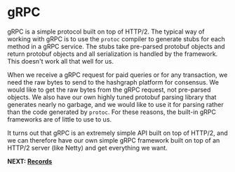 # gRPC

gRPC is a simple protocol built on top of HTTP/2. The typical way of working with gRPC is to use the `protoc` compiler
to generate stubs for each method in a gRPC service. The stubs take pre-parsed protobuf objects and return protobuf
objects and all serialization is handled by the framework. This doesn't work all that well for us.

When we receive a gRPC request for paid queries or for any transaction, we need the raw bytes to send to the hashgraph
platform for consensus. We would like to get the raw bytes from the gRPC request, not pre-parsed objects. We also have
our own highly tuned protobuf parsing library that generates nearly no garbage, and we would like to use it for parsing
rather than the code generated by `protoc`. For these reasons, the built-in gRPC frameworks are of little to use to us.

It turns out that gRPC is an extremely simple API built on top of HTTP/2, and we can therefore have our own simple gRPC
framework built on top of an HTTP/2 server (like Netty) and get everything we want.

**NEXT: [Records](records.md)**
